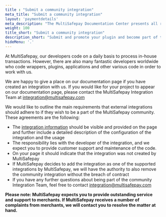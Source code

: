 ```yaml
---
title : "Submit a community integration"
meta_title: "Submit a community integration"
layout: 'paymentdetails'
meta_description: "The MultiSafepay Documentation Center presents all relevant information about our Plugins and API. You can also find support pages for Payment Methods, Tools and General Questions as well as the contact details of our Support and Integration Teams."
weight: 100
title_short: "Submit a community integration"
description_short: "Submit and promote your plugin and become part of the MultiSafepay community."
hideMenu: '.'
---
```


At MultiSafepay, our developers code on a daily basis to process in-house transactions. However, there are also many fantastic developers worldwide who code wrappers, plugins, applications and other various code in order to work with us.

We are happy to give a place on our documentation page if you have created an integration with us. If you would like for your project to appear on our documentation page, please contact the MultiSafepay Integration Team at integration@multisafepay.com

We would like to outline the main requirements that external integrations should adhere to if they wish to be a part of the MultiSafepay community. These agreements are the following:

* The [integration information](https://docs.multisafepay.com/api/#plugin-information) should be visible and provided on the page and further include a detailed description of the configuration of the integration and the usage
* The responsibility lies with the developer of the integration, and we expect you to provide customer support and maintenance of the code.
* On your page it should indicate that the integration was not created by MultiSafepay
* If MultiSafepay decides to add the integration as one of the supported integrations by MultiSafepay, we will have the authority to also remove the community integration without the breach of contract
* If you have any further questions about being part of the community Integration Team, feel free to contact integration@multisafepay.com

__Please note: MultiSafepay expects you to provide outstanding service and support to merchants. If MultiSafepay receives a number of complaints from merchants, we will contact you to resolve the matter at hand.__